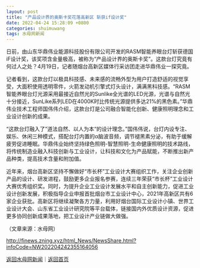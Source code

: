```yaml
---
layout: post
title: "产品设计界的奥斯卡奖花落高新区 斩获if设计奖"
date: 2022-04-24 15:28:09 +0800
categories: shuimuwang
tags: 水母网新闻
---
```

<p>日前，由山东华鼎伟业能源科技股份有限公司开发的RASM智能养眼台灯斩获德国iF设计奖，该奖项含金量极高，被称为“产品设计界的奥斯卡奖”。这款台灯究竟有何过人之处？4月19日，记者随烟台高新区媒体行采访团走进华鼎伟业一探究竟。</p>
 <p>记者看到，这款台灯以极具科技感、未来感的流畅外型为用户打造舒适的视觉享受，大面积使用透明零件，火箭发动机引擎式灯头设计，满满黑科技感。“RASM智能养眼台灯光源采用最接近自然光的Sunlike全光谱的LED光源，光谱与自然光十分接近，SunLike系列LED在4000K时比传统光源提供多达21%的黑色素。”华鼎伟业技术工程师国伟伟介绍，这款台灯是公司融合智能化创新、健康照明理念和工业设计创新的成果。</p>
 <p>“这款台灯融入了”道法自然、以人为本“的设计理念。”国伟伟说，台灯内设专注、娱乐、休闲三种模式，搭配台灯内置的α脑波音频，调节褪黑素分泌，有助于缓解疲劳促进睡眠。华鼎伟业始终坚持绿色照明-智慧照明-生命健康照明的技术路线，将传统制造业融入科技创新与工业设计，让科技和文化为产品赋能，不断推出新产品种类，提高技术含量和附加值。</p>
 <p>近年来，烟台高新区坚持不懈做好“市长杯”工业设计大赛组织工作，关注企业创新产品的设计、研发进程，鼓励更多企业报名参赛，连续三年荣获“市长杯”工业设计大赛优秀组织奖。同时，为提升企业工业设计发展水平和自主创新能力，促进工业设计创新发展，积极指导企业申报首批烟台市工业设计中心，2021年高新区共有6家企业获批。高新区将继续凝聚各方力量，利用好烟台国际工业设计小镇、世界工业设计大会、山东省工业设计研究院等平台载体，链接国内外优质设计资源，促进更多协同创新成果落地，把工业设计产业链做大做强。</p><p class="em_media">（文章来源：水母网）</p>

<http://finews.zning.xyz/html_News/NewsShare.html?infoCode=NW202204242355164056>

[返回水母网新闻](//finews.withounder.com/category/shuimuwang.html)｜[返回首页](//finews.withounder.com/)
